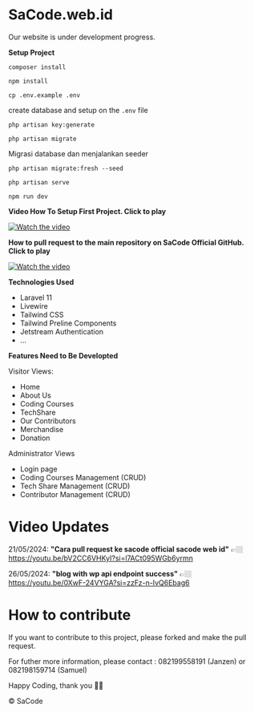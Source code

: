 # SaCode.web.id

Our website is under development progress.

<b>Setup Project</b>

`composer install`

`npm install`

`cp .env.example .env`

create database and setup on the `.env` file

`php artisan key:generate`

`php artisan migrate`

Migrasi database dan menjalankan seeder
```
php artisan migrate:fresh --seed
```

`php artisan serve`

`npm run dev`

<b>Video How To Setup First Project. Click to play</b>

[![Watch the video](https://img.youtube.com/vi/Pf4cdm3N5kY/maxresdefault.jpg)](https://www.youtube.com/watch?v=Pf4cdm3N5kY)

<b>How to pull request to the main repository on SaCode Official GitHub. Click to play</b>

[![Watch the video](https://img.youtube.com/vi/bV2CC6VHKyI/maxresdefault.jpg)](https://www.youtube.com/watch?v=bV2CC6VHKyI)



<b>Technologies Used</b>

<ul>
    <li>Laravel 11</li>
    <li>Livewire</li>
    <li>Tailwind CSS</li>
    <li>Tailwind Preline Components</li>
    <li>Jetstream Authentication</li>
    <li>...</li>
</ul>

<b>Features Need to Be Developted</b>

Visitor Views:

<ul>
    <li>Home</li>
    <li>About Us</li>
    <li>Coding Courses</li>
    <li>TechShare</li>
    <li>Our Contributors</li>
    <li>Merchandise</li>
    <li>Donation</li>
</ul>

Administrator Views

<ul>
    <li>Login page</li>
    <li>Coding Courses Management (CRUD)</li>
    <li>Tech Share Management (CRUD)</li>
    <li>Contributor Management (CRUD)</li>
</ul>

# Video Updates

21/05/2024: <strong> "Cara pull request ke sacode official sacode web id"</strong> 👉🏼
https://youtu.be/bV2CC6VHKyI?si=l7ACt095WGb6yrmn

26/05/2024: <strong> "blog with wp api endpoint success"</strong> 👉🏼
https://youtu.be/0XwF-24VYGA?si=zzFz-n-IvQ6Ebag6

# How to contribute

If you want to contribute to this project, please forked and make the pull request.

For futher more information, please contact :
082199558191 (Janzen)
or
082198159714 (Samuel)

Happy Coding, thank you 🙏🏼

©️ SaCode
